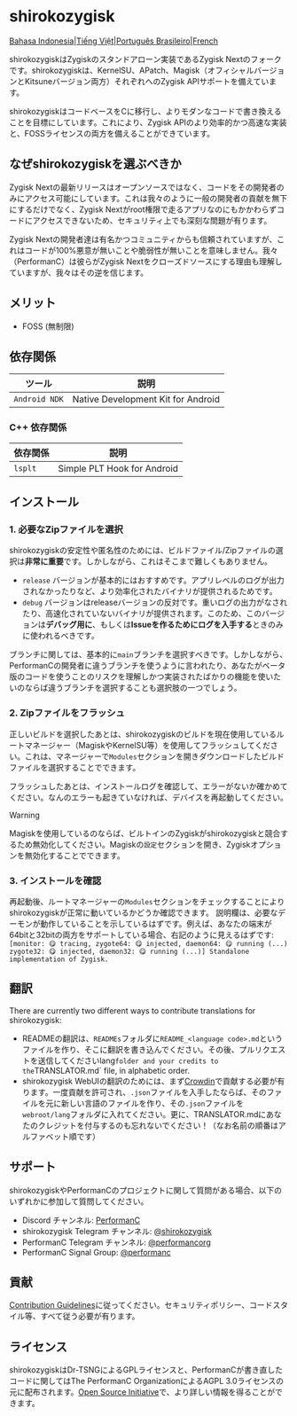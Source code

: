# shirokozygisk

[Bahasa Indonesia](/READMEs/README_id-ID.md)|[Tiếng Việt](/READMEs/README_vi-VN.md)|[Português Brasileiro](/READMEs/README_pt-BR.md)|[French](/READMEs/README_fr-FR.md)

shirokozygiskはZygiskのスタンドアローン実装であるZygisk Nextのフォークです。shirokozygiskは、KernelSU、APatch、Magisk（オフィシャルバージョンとKitsuneバージョン両方）それぞれへのZygisk APIサポートを備えています。

shirokozygiskはコードベースをCに移行し、よりモダンなコードで書き換えることを目標にしています。これにより、Zygisk APIのより効率的かつ高速な実装と、FOSSライセンスの両方を備えることができています。

## なぜshirokozygiskを選ぶべきか

Zygisk Nextの最新リリースはオープンソースではなく、コードをその開発者のみにアクセス可能にしています。これは我々のように一般の開発者の貢献を無下にするだけでなく、Zygisk Nextがroot権限で走るアプリなのにもかかわらずコードにアクセスできないため、セキュリティ上でも深刻な問題が有ります。

Zygisk Nextの開発者達は有名かつコミュニティからも信頼されていますが、これはコードが100%悪意が無いことや脆弱性が無いことを意味しません。我々（PerformanC）は彼らがZygisk Nextをクローズドソースにする理由も理解していますが、我々はその逆を信じます。

## メリット

- FOSS (無制限)

## 依存関係

| ツール           | 説明                                   |
|-----------------|----------------------------------------|
| `Android NDK`   | Native Development Kit for Android     |

### C++ 依存関係

| 依存関係    | 説明                           |
|------------|-------------------------------|
| `lsplt`    | Simple PLT Hook for Android   |

## インストール

### 1. 必要なZipファイルを選択

shirokozygiskの安定性や匿名性のためには、ビルドファイル/Zipファイルの選択は**非常に重要**です。しかしながら、これはそこまで難しくもありません。

- `release` バージョンが基本的にはおすすめです。アプリレベルのログが出力されなかったりなど、より効率化されたバイナリが提供されるためです。
- `debug` バージョンはreleaseバージョンの反対です。重いログの出力がなされたり、高速化されていないバイナリが提供されます。このため、このバージョンは**デバッグ用に**、もしくは**Issueを作るためにログを入手する**ときのみに使われるべきです。

ブランチに関しては、基本的に`main`ブランチを選択すべきです。しかしながら、PerformanCの開発者に違うブランチを使うように言われたり、あなたがベータ版のコードを使うことのリスクを理解しかつ実装されたばかりの機能を使いたいのならば違うブランチを選択することも選択肢の一つでしょう。

### 2. Zipファイルをフラッシュ

正しいビルドを選択したあとは、shirokozygiskのビルドを現在使用しているルートマネージャー（MagiskやKernelSU等）を使用してフラッシュしてください。これは、マネージャーで`Modules`セクションを開きダウンロードしたビルドファイルを選択することでできます。

フラッシュしたあとは、インストールログを確認して、エラーがないか確かめてください。なんのエラーも起きていなければ、デバイスを再起動してください。

> [!WARNING]
> Magiskを使用しているのならば、ビルトインのZygiskがshirokozygiskと競合するため無効化してください。Magiskの`設定`セクションを開き、Zygiskオプションを無効化することでできます。
### 3. インストールを確認

再起動後、ルートマネージャーの`Modules`セクションをチェックすることによりshirokozygiskが正常に動いているかどうか確認できます。
説明欄は、必要なデーモンが動作していることを示しているはずです。例えば、あなたの端末が64bitと32bitの両方をサポートしている場合、右記のように見えるはずです: `[monitor: 😋 tracing, zygote64: 😋 injected, daemon64: 😋 running (...) zygote32: 😋 injected, daemon32: 😋 running (...)] Standalone implementation of Zygisk.`

## 翻訳

There are currently two different ways to contribute translations for shirokozygisk:

- READMEの翻訳は、`READMEs`フォルダに`README_<language code>.md`というファイルを作り、そこに翻訳を書き込んでください。その後、プルリクエストを送信してくださいlang` folder and your credits to the `TRANSLATOR.md` file, in alphabetic order.
- shirokozygisk WebUIの翻訳のためには、まず[Crowdin](https://crowdin.com/project/shirokozygisk)で貢献する必要が有ります。一度貢献を許可され、`.json`ファイルを入手したならば、そのファイルを元に新しい言語のファイルを作り、その`.json`ファイルを`webroot/lang`フォルダに入れてください。更に、TRANSLATOR.mdにあなたのクレジットを付与するのも忘れないでください！（なお名前の順番はアルファベット順です）

## サポート

shirokozygiskやPerformanCのプロジェクトに関して質問がある場合、以下のいずれかに参加して質問してください。

- Discord チャンネル: [PerformanC](https://discord.gg/uPveNfTuCJ)
- shirokozygisk Telegram チャンネル: [@shirokozygisk](https://t.me/shirokozygisk)
- PerformanC Telegram チャンネル: [@performancorg](https://t.me/performancorg)
- PerformanC Signal Group: [@performanc](https://signal.group/#CjQKID3SS8N5y4lXj3VjjGxVJnzNsTIuaYZjj3i8UhipAS0gEhAedxPjT5WjbOs6FUuXptcT)

## 貢献

[Contribution Guidelines](https://github.com/PerformanC/contributing)に従ってください。セキュリティポリシー、コードスタイル等、すべて従う必要が有ります。

## ライセンス

shirokozygiskはDr-TSNGによるGPLライセンスと、PerformanCが書き直したコードに関してはThe PerformanC OrganizationによるAGPL 3.0ライセンスの元に配布されます。[Open Source Initiative](https://opensource.org/licenses/AGPL-3.0)で、より詳しい情報を得ることができます。
